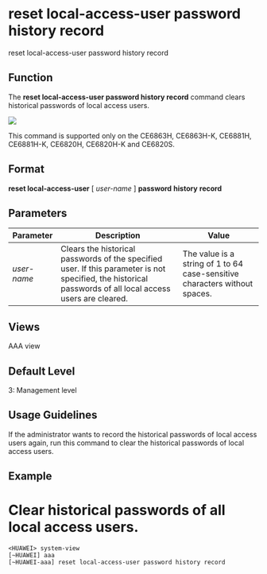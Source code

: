 reset local-access-user password history record
===============================================

reset local-access-user password history record

Function
--------



The **reset local-access-user password history record** command clears historical passwords of local access users.



![](../public_sys-resources/note_3.0-en-us.png) 

This command is supported only on the CE6863H, CE6863H-K, CE6881H, CE6881H-K, CE6820H, CE6820H-K and CE6820S.



Format
------

**reset local-access-user** [ *user-name* ] **password** **history** **record**


Parameters
----------

| Parameter | Description | Value |
| --- | --- | --- |
| *user-name* | Clears the historical passwords of the specified user.  If this parameter is not specified, the historical passwords of all local access users are cleared. | The value is a string of 1 to 64 case-sensitive characters without spaces. |



Views
-----

AAA view


Default Level
-------------

3: Management level


Usage Guidelines
----------------

If the administrator wants to record the historical passwords of local access users again, run this command to clear the historical passwords of local access users.


Example
-------

# Clear historical passwords of all local access users.
```
<HUAWEI> system-view
[~HUAWEI] aaa
[~HUAWEI-aaa] reset local-access-user password history record

```